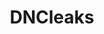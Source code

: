 ---
title: DNCleaks
crosslinks:
- autotldr
- The_Donald
- WikiLeaks
- conspiracy
- technology
- SandersForPresident
- WayOfTheBern
- TruthLeaks
- politics
- occupywallstreet
- PoliticalHumor
- Political_Revolution
- SethRich
- syriancivilwar
- Documentaries
- netsec
- AskThe_Donald
- AskHistorians
- hmmm
- HillaryForPrison
---